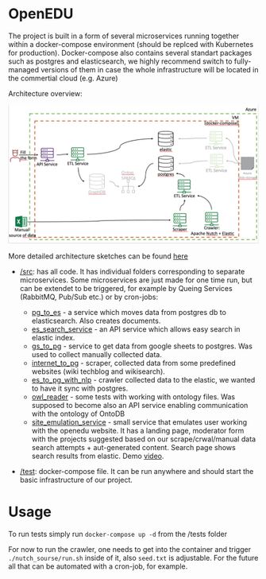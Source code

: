 # OpenEDU

The project is built in a form of several microservices running together within a docker-compose environment 
(should be replced with Kubernetes for production).
Docker-compose also contains several standart packages such as postgres and elasticsearch, we highly recommend switch to
fully-managed versions of them in case the whole infrastructure will be located in the commertial cloud (e.g. Azure)

Architecture overview:

![architecture](https://github.com/WomenPlusPlus/deploy-impact-22-openedu-b/blob/main/docs/arc.png?raw=true)

More detailed architecture sketches can be found [here](https://docs.google.com/presentation/d/1CGnFI20MGYqmDS8LOK22kPZibg2cCyxN/edit?usp=sharing&ouid=116107646250723740329&rtpof=true&sd=true)


- [/src](https://github.com/WomenPlusPlus/deploy-impact-22-openedu-b/tree/main/src): has all code. 
It has individual folders corresponding to separate microservices. 
Some microservices are just made for one time run, but can be extendet to be triggered, 
for example by Queing Services (RabbitMQ, Pub/Sub etc.) or by cron-jobs:
	- [pg_to_es](https://github.com/WomenPlusPlus/deploy-impact-22-openedu-b/tree/main/src/pg_to_es) - a service
	which moves data from postgres db to elasticsearch. Also creates documents.
	- [es_search_service](https://github.com/WomenPlusPlus/deploy-impact-22-openedu-b/tree/main/src/es_search_service) - an
	API service which allows easy search in elastic index.
	- [gs_to_pg](https://github.com/WomenPlusPlus/deploy-impact-22-openedu-b/tree/main/src/gs_to_pg) - service to get data
	from google sheets to postgres. Was used to collect manually collected data.
	- [internet_to_pg](https://github.com/WomenPlusPlus/deploy-impact-22-openedu-b/tree/main/src/internet_to_pg) - scraper,
	collected data from some predefined websites (wiki techblog and wikisearch).
	- [es_to_pg_with_nlp](https://github.com/WomenPlusPlus/deploy-impact-22-openedu-b/tree/main/src/es_to_pg_with_nlp) - crawler
	collected data to the elastic, we wanted to have it sync with postgres.
	- [owl_reader](https://github.com/WomenPlusPlus/deploy-impact-22-openedu-b/tree/main/src/owl_reader) - some tests with working with
	ontology files. Was supposed to become also an API service enabling communication with the ontology of OntoDB
	- [site_emulation_service](https://github.com/WomenPlusPlus/deploy-impact-22-openedu-b/tree/main/src/site_emulation_service) - 
	small service that emulates user working with the openedu website. It has a landing page, moderator form with the projects suggested
	based on our scrape/crwal/manual data search attempts + aut-generated content. Search page shows search results from elastic. Demo 
	[video](https://drive.google.com/file/d/1PjwT7DkbZNVkVdo_3Koq7fxBzcJfMGZH/view?usp=sharing).


- [/test](https://github.com/WomenPlusPlus/deploy-impact-22-openedu-b/tree/main/test): docker-compose file.
It can be run anywhere and should start the basic infrastructure of our project.

# Usage

To run tests simply run `docker-compose up -d` from the /tests folder

For now to run the crawler, one needs to get into the container and trigger `./nutch_sourse/run.sh` inside of it, also `seed.txt` is adjustable. For the future all that can be automated with a cron-job, for example.
